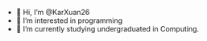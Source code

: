 - 👋 Hi, I’m @KarXuan26
- 👀 I’m interested in programming
- 🌱 I’m currently studying undergraduated in Computing.

<!---
KarXuan26/KarXuan26 is a ✨ special ✨ repository because its `README.md` (this file) appears on your GitHub profile.
You can click the Preview link to take a look at your changes.
--->
